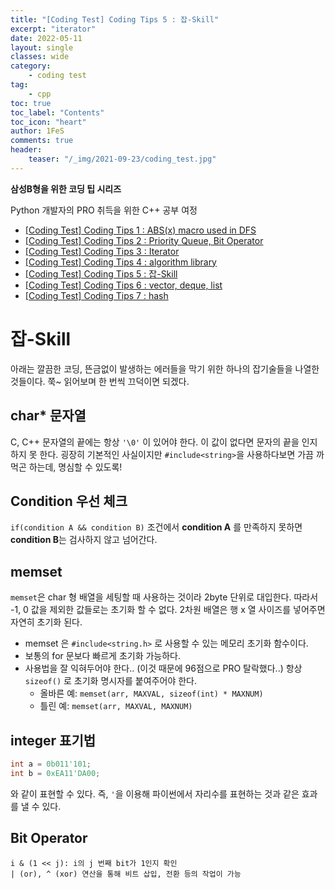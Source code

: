 ```yaml
---
title: "[Coding Test] Coding Tips 5 : 잡-Skill"
excerpt: "iterator"
date: 2022-05-11
layout: single
classes: wide
category:
    - coding test
tag:
    - cpp
toc: true
toc_label: "Contents"
toc_icon: "heart"
author: 1FeS
comments: true
header:
    teaser: "/_img/2021-09-23/coding_test.jpg"
---
```


**삼성B형을 위한 코딩 팁 시리즈**

Python 개발자의 PRO 취득을 위한 C++ 공부 여정

- [[Coding Test] Coding Tips 1 : ABS(x) macro used in DFS](https://wch18735.github.io/coding%20test/CodingTip01/)
- [[Coding Test] Coding Tips 2 : Priority Queue, Bit Operator](https://wch18735.github.io/coding%20test/CodingTip02/)
- [[Coding Test] Coding Tips 3 : Iterator](https://wch18735.github.io/coding%20test/CodingTip03/)
- [[Coding Test] Coding Tips 4 : algorithm library](https://wch18735.github.io/coding%20test/CodingTip04/)
- [[Coding Test] Coding Tips 5 : 잡-Skill](https://wch18735.github.io/coding%20test/CodingTip05/)
- [[Coding Test] Coding Tips 6 : vector, deque, list](https://wch18735.github.io/coding%20test/CodingTip06/)
- [[Coding Test] Coding Tips 7 : hash](https://wch18735.github.io/coding%20test/CodingTip07/)

# 잡-Skill

아래는 깔끔한 코딩, 뜬금없이 발생하는 에러들을 막기 위한 하나의 잡기술들을 나열한 것들이다. 쭉~ 읽어보며 한 번씩 끄덕이면 되겠다. 

## char* 문자열

C, C++ 문자열의 끝에는 항상 `'\0'` 이 있어야 한다. 이 값이 없다면 문자의 끝을 인지하지 못 한다. 굉장히 기본적인 사실이지만 `#include<string>`을 사용하다보면 가끔 까먹곤 하는데, 명심할 수 있도록!

## Condition 우선 체크

`if(condition A && condition B)` 조건에서 **condition A** 를 만족하지 못하면 **condition B**는 검사하지 않고 넘어간다.

## memset

`memset`은 char 형 배열을 세팅할 때 사용하는 것이라 2byte 단위로 대입한다. 따라서 -1, 0 값을 제외한 값들로는 초기화 할 수 없다. 2차원 배열은 행 x 열 사이즈를 넣어주면 자연히 초기화 된다.

- memset 은 `#include<string.h>` 로 사용할 수 있는 메모리 초기화 함수이다.
- 보통의 for 문보다 빠르게 초기화 가능하다.
- 사용법을 잘 익혀두어야 한다.. (이것 때문에 96점으로 PRO 탈락했다..) 항상 `sizeof()` 로 초기화 명시자를 붙여주어야 한다.
  - 올바른 예: `memset(arr, MAXVAL, sizeof(int) * MAXNUM)`
  - 틀린 예: `memset(arr, MAXVAL, MAXNUM)`

## integer 표기법

```cpp
int a = 0b011'101;
int b = 0xEA11'DA00;
```

와 같이 표현할 수 있다. 즉, `'`을 이용해 파이썬에서 자리수를 표현하는 것과 같은 효과를 낼 수 있다.

## Bit Operator

```
i & (1 << j): i의 j 번째 bit가 1인지 확인
| (or), ^ (xor) 연산을 통해 비트 삽입, 전환 등의 작업이 가능
```